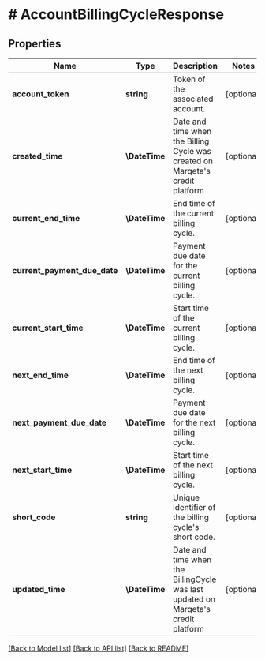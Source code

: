 # # AccountBillingCycleResponse

## Properties

Name | Type | Description | Notes
------------ | ------------- | ------------- | -------------
**account_token** | **string** | Token of the associated account. | [optional]
**created_time** | **\DateTime** | Date and time when the Billing Cycle was created on Marqeta&#39;s credit platform | [optional]
**current_end_time** | **\DateTime** | End time of the current billing cycle. | [optional]
**current_payment_due_date** | **\DateTime** | Payment due date for the current billing cycle. | [optional]
**current_start_time** | **\DateTime** | Start time of the current billing cycle. | [optional]
**next_end_time** | **\DateTime** | End time of the next billing cycle. | [optional]
**next_payment_due_date** | **\DateTime** | Payment due date for the next billing cycle. | [optional]
**next_start_time** | **\DateTime** | Start time of the next billing cycle. | [optional]
**short_code** | **string** | Unique identifier of the billing cycle&#39;s short code. | [optional]
**updated_time** | **\DateTime** | Date and time when the BillingCycle was last updated on Marqeta&#39;s credit platform | [optional]

[[Back to Model list]](../../README.md#models) [[Back to API list]](../../README.md#endpoints) [[Back to README]](../../README.md)
